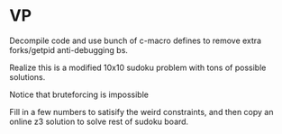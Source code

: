 # VP

Decompile code and use bunch of c-macro defines to remove extra forks/getpid
anti-debugging bs.

Realize this is a modified 10x10 sudoku problem with tons of possible solutions.

Notice that bruteforcing is impossible

Fill in a few numbers to satisify the weird constraints, and then copy an online
z3 solution to solve rest of sudoku board.
